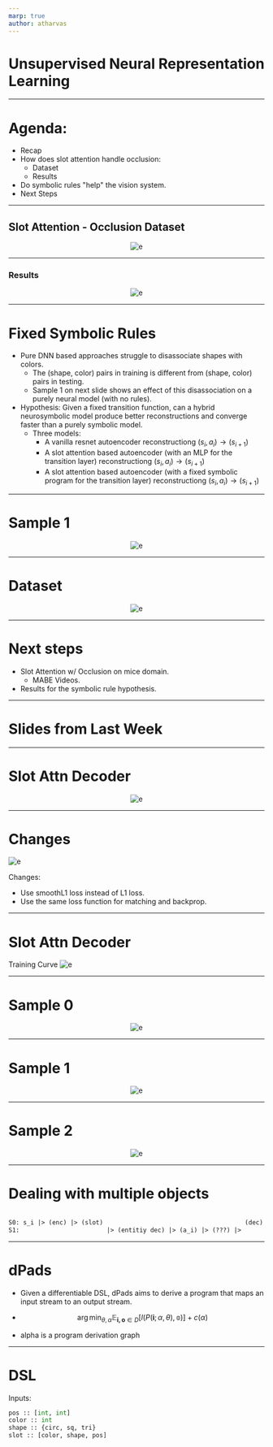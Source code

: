 ```yaml
---
marp: true
author: atharvas
---
```


# Unsupervised Neural Representation Learning

---

# Agenda:
 - Recap
 - How does slot attention handle occlusion:
    - Dataset
    - Results
 - Do symbolic rules "help" the vision system.
 - Next Steps
---

<!-- # Recap
- Slot Attention w/ gumbel softmax:
    - Dynamical learning with slot attention is  

![e](images/rulegen-diagrams.png)

--- -->
## Slot Attention - Occlusion Dataset

<center>

![e](images/pocclusion-dataset.png)
</center>

---
### Results

<center>

![e](viz_proc/sample_0.png)

</center>

---

# Fixed Symbolic Rules

- Pure DNN based approaches struggle to disassociate shapes with colors.
    - The (shape, color) pairs in training is different from (shape, color) pairs in testing.
    - Sample 1 on next slide shows an effect of this disassociation on a purely neural model (with no rules).
- Hypothesis: Given a fixed transition function, can a hybrid neurosymbolic model produce better reconstructions and converge faster than a purely symbolic model.
    - Three models:
        - A vanilla resnet autoencoder reconstructiong $(s_i, a_i) \rightarrow (s_{i+1})$
        - A slot attention based autoencoder (with an MLP for the transition layer) reconstructiong $(s_i, a_i) \rightarrow (s_{i+1})$
        - A slot attention based autoencoder (with a fixed symbolic program for the transition layer) reconstructiong $(s_i, a_i) \rightarrow (s_{i+1})$

---

# Sample 1

<center>

![e](processed_viz2_1207/sample_1.png)

</center>

---

# Dataset

<center>

![e](images/fixed-dataset.png)

</center>

---

# Next steps
 - Slot Attention w/ Occlusion on mice domain.
    - MABE Videos.
 - Results for the symbolic rule hypothesis.



 ---

 # Slides from Last Week

 ---

 # Slot Attn Decoder

<center>

![e](processed_viz2_1207/sym_training.png)

</center>

---

# Changes

![e](processed_viz2_1207/dsp.png)

Changes:
 - Use smoothL1 loss instead of L1 loss.
 - Use the same loss function for matching and backprop.

<!-- 

<style> .container { display: flex; } .col { flex: 1; } </style>

<div class="container"> <div class="col">
Pipeline:

</div>
<div class="col">
Training curve:

</div>
</div> -->

---
# Slot Attn Decoder

Training Curve
![e](processed_viz2_1207/training_curve.png)



---

# Sample 0

<center>

![e](processed_viz2_1207/sample_0.png)

</center>

---

# Sample 1

<center>

![e](processed_viz2_1207/sample_1.png)

</center>

---

# Sample 2

<center>

![e](processed_viz2_1207/sample_2.png)

</center>

---

# Dealing with multiple objects

```ocaml

S0: s_i |> (enc) |> (slot)                                       (dec) |> s_{i+1}
S1:                        |> (entitiy dec) |> (a_i) |> (???) |>
```


---

# dPads

- Given a differentiable DSL, dPads aims to derive a program that maps an input stream to an output stream. 

- $$\arg\min_{\theta,\alpha} \mathbb{E}_{\mathbf{i, o} \in D} [l(P(\mathbf{i}; \alpha, \theta), \mathbb{o})] + c(\alpha) $$
- alpha is a program derivation graph


---

# DSL

Inputs:
```python
pos :: [int, int]
color :: int
shape :: {circ, sq, tri}
slot :: [color, shape, pos]
```



